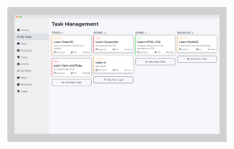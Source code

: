 ![Thumbnail](https://raw.githubusercontent.com/hdang09/todo-list/main/assets/img/Todo-List_Thumbnail.png)
